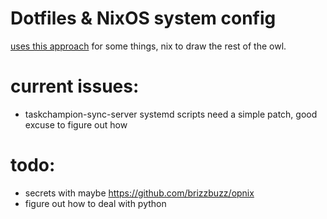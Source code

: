 # Dotfiles & NixOS system config

[uses this approach](https://www.atlassian.com/git/tutorials/dotfiles) for some things, nix to draw the rest of the owl.


# current issues:
- taskchampion-sync-server systemd scripts need a simple patch, good excuse to figure out how 

# todo:
- secrets with maybe https://github.com/brizzbuzz/opnix
- figure out how to deal with python


